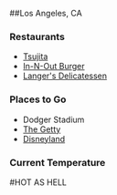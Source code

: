 ##Los Angeles, CA

### Restaurants

+ [Tsujita](https://www.yelp.com/biz/tsujita-la-artisan-noodle-los-angeles-2)
+ [In-N-Out Burger](http://www.in-n-out.com/)
+ [Langer's Delicatessen](http://www.langersdeli.com/)

### Places to Go
+ Dodger Stadium
+ [The Getty](https://www.getty.edu/)
+ [Disneyland](https://disneyland.disney.go.com/destinations/disneyland/)


### Current Temperature
#HOT AS HELL